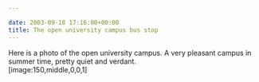 ```yaml
---

date: 2003-09-18 17:16:00+00:00
title: The open university campus bus stop
---
```


Here is a photo of the open university campus.  A very pleasant campus in summer time, pretty quiet and verdant.  
[image:150,middle,0,0,1]   

